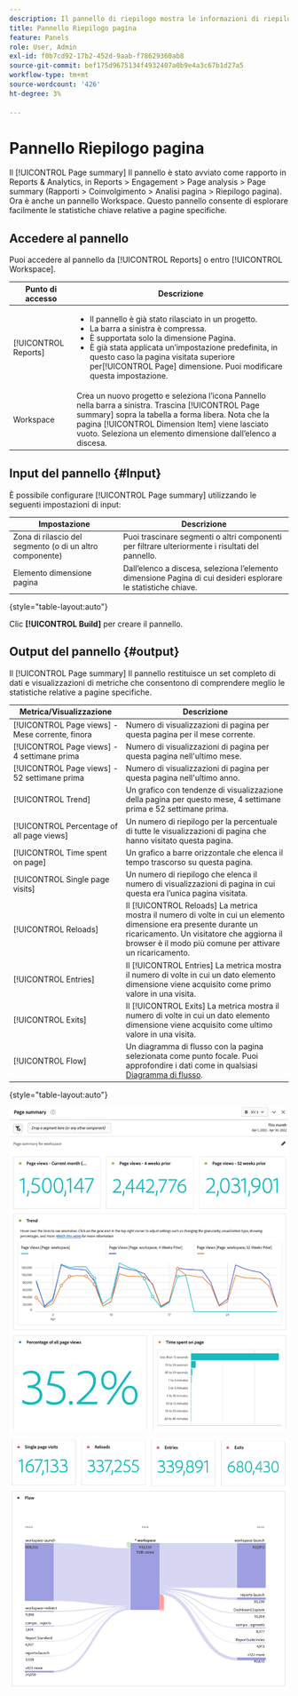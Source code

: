 ```yaml
---
description: Il pannello di riepilogo mostra le informazioni di riepilogo per una pagina a scelta.
title: Pannello Riepilogo pagina
feature: Panels
role: User, Admin
exl-id: f0b7cd92-17b2-452d-9aab-f78629360ab8
source-git-commit: bef175d9675134f4932407a0b9e4a3c67b1d27a5
workflow-type: tm+mt
source-wordcount: '426'
ht-degree: 3%

---
```


# Pannello Riepilogo pagina

Il [!UICONTROL Page summary] Il pannello è stato avviato come rapporto in Reports &amp; Analytics, in Reports > Engagement > Page analysis > Page summary (Rapporti > Coinvolgimento > Analisi pagina > Riepilogo pagina). Ora è anche un pannello Workspace. Questo pannello consente di esplorare facilmente le statistiche chiave relative a pagine specifiche.

## Accedere al pannello

Puoi accedere al pannello da [!UICONTROL Reports] o entro [!UICONTROL Workspace].

| Punto di accesso | Descrizione |
| --- | --- |
| [!UICONTROL Reports] | <ul><li>Il pannello è già stato rilasciato in un progetto.</li><li>La barra a sinistra è compressa.</li><li>È supportata solo la dimensione Pagina.</li><li>È già stata applicata un’impostazione predefinita, in questo caso la pagina visitata superiore per[!UICONTROL Page] dimensione. Puoi modificare questa impostazione.</li></ul> |
| Workspace | Crea un nuovo progetto e seleziona l’icona Pannello nella barra a sinistra. Trascina [!UICONTROL Page summary] sopra la tabella a forma libera. Nota che la pagina [!UICONTROL Dimension Item] viene lasciato vuoto. Seleziona un elemento dimensione dall’elenco a discesa. |

## Input del pannello {#Input}

È possibile configurare [!UICONTROL Page summary] utilizzando le seguenti impostazioni di input:

| Impostazione | Descrizione |
| --- | --- |
| Zona di rilascio del segmento (o di un altro componente) | Puoi trascinare segmenti o altri componenti per filtrare ulteriormente i risultati del pannello. |
| Elemento dimensione pagina | Dall’elenco a discesa, seleziona l’elemento dimensione Pagina di cui desideri esplorare le statistiche chiave. |

{style="table-layout:auto"}

Clic **[!UICONTROL Build]** per creare il pannello.

## Output del pannello {#output}

Il [!UICONTROL Page summary] Il pannello restituisce un set completo di dati e visualizzazioni di metriche che consentono di comprendere meglio le statistiche relative a pagine specifiche.

| Metrica/Visualizzazione | Descrizione |
| --- | --- |
| [!UICONTROL Page views] - Mese corrente, finora | Numero di visualizzazioni di pagina per questa pagina per il mese corrente. |
| [!UICONTROL Page views] - 4 settimane prima | Numero di visualizzazioni di pagina per questa pagina nell&#39;ultimo mese. |
| [!UICONTROL Page views] - 52 settimane prima | Numero di visualizzazioni di pagina per questa pagina nell&#39;ultimo anno. |
| [!UICONTROL Trend] | Un grafico con tendenze di visualizzazione della pagina per questo mese, 4 settimane prima e 52 settimane prima. |
| [!UICONTROL Percentage of all page views] | Un numero di riepilogo per la percentuale di tutte le visualizzazioni di pagina che hanno visitato questa pagina. |
| [!UICONTROL Time spent on page] | Un grafico a barre orizzontale che elenca il tempo trascorso su questa pagina. |
| [!UICONTROL Single page visits] | Un numero di riepilogo che elenca il numero di visualizzazioni di pagina in cui questa era l’unica pagina visitata. |
| [!UICONTROL Reloads] | Il [!UICONTROL Reloads] La metrica mostra il numero di volte in cui un elemento dimensione era presente durante un ricaricamento. Un visitatore che aggiorna il browser è il modo più comune per attivare un ricaricamento. |
| [!UICONTROL Entries] | Il [!UICONTROL Entries] La metrica mostra il numero di volte in cui un dato elemento dimensione viene acquisito come primo valore in una visita. |
| [!UICONTROL Exits] | Il [!UICONTROL Exits] La metrica mostra il numero di volte in cui un dato elemento dimensione viene acquisito come ultimo valore in una visita. |
| [!UICONTROL Flow] | Un diagramma di flusso con la pagina selezionata come punto focale. Puoi approfondire i dati come in qualsiasi [Diagramma di flusso](/help/analyze/analysis-workspace/visualizations/c-flow/create-flow.md). |

{style="table-layout:auto"}

![Pannello Riepilogo pagina](assets/page-sum1.png)

![Metriche e flusso](assets/page-sum2.png)
